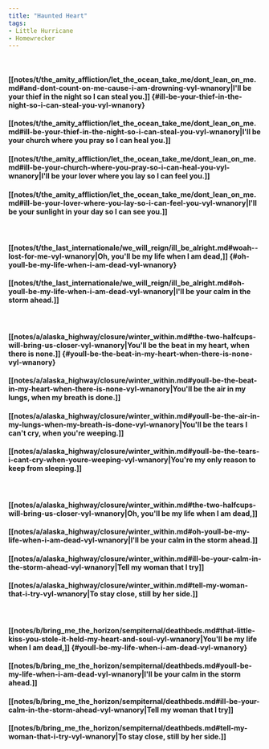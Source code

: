 ```yaml
---
title: "Haunted Heart"
tags:
- Little Hurricane
- Homewrecker
---
```

&nbsp;
#### [[notes/t/the_amity_affliction/let_the_ocean_take_me/dont_lean_on_me.md#and-dont-count-on-me-cause-i-am-drowning-vyl-wnanory|I'll be your thief in the night so I can steal you.]] {#ill-be-your-thief-in-the-night-so-i-can-steal-you-vyl-wnanory}
#### [[notes/t/the_amity_affliction/let_the_ocean_take_me/dont_lean_on_me.md#ill-be-your-thief-in-the-night-so-i-can-steal-you-vyl-wnanory|I'll be your church where you pray so I can heal you.]]
#### [[notes/t/the_amity_affliction/let_the_ocean_take_me/dont_lean_on_me.md#ill-be-your-church-where-you-pray-so-i-can-heal-you-vyl-wnanory|I'll be your lover where you lay so I can feel you.]]
#### [[notes/t/the_amity_affliction/let_the_ocean_take_me/dont_lean_on_me.md#ill-be-your-lover-where-you-lay-so-i-can-feel-you-vyl-wnanory|I'll be your sunlight in your day so I can see you.]]
&nbsp;
#### [[notes/t/the_last_internationale/we_will_reign/ill_be_alright.md#woah--lost-for-me-vyl-wnanory|Oh, you'll be my life when I am dead,]] {#oh-youll-be-my-life-when-i-am-dead-vyl-wnanory}
#### [[notes/t/the_last_internationale/we_will_reign/ill_be_alright.md#oh-youll-be-my-life-when-i-am-dead-vyl-wnanory|I'll be your calm in the storm ahead.]]
&nbsp;
#### [[notes/a/alaska_highway/closure/winter_within.md#the-two-halfcups-will-bring-us-closer-vyl-wnanory|You'll be the beat in my heart, when there is none.]] {#youll-be-the-beat-in-my-heart-when-there-is-none-vyl-wnanory}
#### [[notes/a/alaska_highway/closure/winter_within.md#youll-be-the-beat-in-my-heart-when-there-is-none-vyl-wnanory|You'll be the air in my lungs, when my breath is done.]]
#### [[notes/a/alaska_highway/closure/winter_within.md#youll-be-the-air-in-my-lungs-when-my-breath-is-done-vyl-wnanory|You'll be the tears I can't cry, when you're weeping.]]
#### [[notes/a/alaska_highway/closure/winter_within.md#youll-be-the-tears-i-cant-cry-when-youre-weeping-vyl-wnanory|You're my only reason to keep from sleeping.]]
&nbsp;
#### [[notes/a/alaska_highway/closure/winter_within.md#the-two-halfcups-will-bring-us-closer-vyl-wnanory|Oh, you'll be my life when I am dead,]]
#### [[notes/a/alaska_highway/closure/winter_within.md#oh-youll-be-my-life-when-i-am-dead-vyl-wnanory|I'll be your calm in the storm ahead.]]
#### [[notes/a/alaska_highway/closure/winter_within.md#ill-be-your-calm-in-the-storm-ahead-vyl-wnanory|Tell my woman that I try]]
#### [[notes/a/alaska_highway/closure/winter_within.md#tell-my-woman-that-i-try-vyl-wnanory|To stay close, still by her side.]]
&nbsp;
#### [[notes/b/bring_me_the_horizon/sempiternal/deathbeds.md#that-little-kiss-you-stole-it-held-my-heart-and-soul-vyl-wnanory|You'll be my life when I am dead,]] {#youll-be-my-life-when-i-am-dead-vyl-wnanory}
#### [[notes/b/bring_me_the_horizon/sempiternal/deathbeds.md#youll-be-my-life-when-i-am-dead-vyl-wnanory|I'll be your calm in the storm ahead.]]
#### [[notes/b/bring_me_the_horizon/sempiternal/deathbeds.md#ill-be-your-calm-in-the-storm-ahead-vyl-wnanory|Tell my woman that I try]]
#### [[notes/b/bring_me_the_horizon/sempiternal/deathbeds.md#tell-my-woman-that-i-try-vyl-wnanory|To stay close, still by her side.]]
